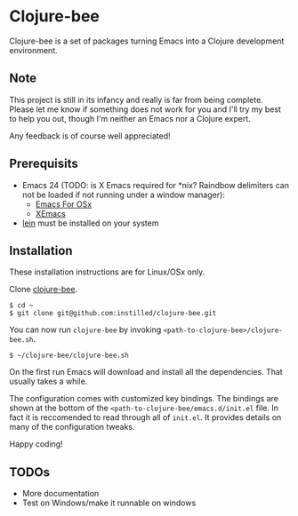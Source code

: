 Clojure-bee
===========

Clojure-bee is a set of packages turning Emacs into a Clojure development environment.

Note
---------
This project is still in its infancy and really is far from being complete.
Please let me know if something does not work for you and I'll try my best to help
you out, though I'm neither an Emacs nor a Clojure expert.

Any feedback is of course well appreciated!

Prerequisits
------------
* Emacs 24 (TODO: is X Emacs required for *nix? Raindbow delimiters can not be loaded if
  not running under a window manager):
  * [Emacs For OSx](http://emacsformacosx.com/)
  * [XEmacs](http://www.xemacs.org/)
* [lein](https://github.com/technomancy/leiningen) must be installed on your system


Installation
------------
These installation instructions are for Linux/OSx only.

Clone [clojure-bee](https://github.com/instilled/clojure-bee).

    $ cd ~
    $ git clone git@github.com:instilled/clojure-bee.git

You can now run `clojure-bee` by invoking `<path-to-clojure-bee>/clojure-bee.sh`.

    $ ~/clojure-bee/clojure-bee.sh

On the first run Emacs will download and install all the dependencies. That usually takes
a while.

The configuration comes with customized key bindings. The bindings are shown at
the bottom of the `<path-to-clojure-bee/emacs.d/init.el` file. In fact it is reccomended to read through
all of `init.el`. It provides details on many of the configuration tweaks.

Happy coding!

TODOs
-----
* More documentation
* Test on Windows/make it runnable on windows
